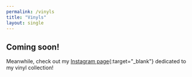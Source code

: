 ```yaml
---
permalink: /vinyls
title: "Vinyls"
layout: single
---
```


## Coming soon!

Meanwhile, check out my [Instagram page](https://www.instagram.com/abhi_for_the_record/){:target="_blank"} dedicated to my vinyl collection!
